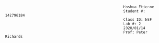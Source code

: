 









                                                          Hoshua Etienne
                                                          Student #: 142796184
                                                          Class ID: NEF
                                                          Lab #: 2
                                                          2020/01/14
                                                          Prof: Peter Richards
                                                          
                                                          
                                                          
                                                          
                                                          
                                                          
                                                          
                                                          
                                                          
                                                          

